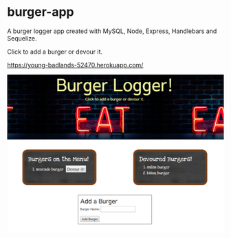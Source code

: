 # burger-app
A burger logger app created with MySQL, Node, Express, Handlebars and Sequelize.

Click to add a burger or devour it.

https://young-badlands-52470.herokuapp.com/

![Screenshot](public/assets/images/screenshot.PNG)